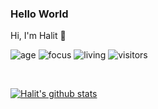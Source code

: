 ### Hello World
Hi, I'm Halit 👋

![age](https://img.shields.io/badge/age-26-blue)
![focus](https://img.shields.io/badge/focus-fullstack-brightgreen)
![living](https://img.shields.io/badge/living-Izmir-3c9)
![visitors](https://komarev.com/ghpvc/?username=halitdogmen)

<br />

[![Halit's github stats](https://github-readme-stats.vercel.app/api?username=halitdogmen&show_icons=true)](https://github.com/halitdogmen)

